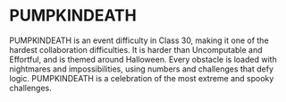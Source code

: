 # PUMPKINDEATH

PUMPKINDEATH is an event difficulty in Class 30, making it one of the hardest collaboration difficulties. It is harder than Uncomputable and Effortful, and is themed around Halloween. Every obstacle is loaded with nightmares and impossibilities, using numbers and challenges that defy logic. PUMPKINDEATH is a celebration of the most extreme and spooky challenges.
